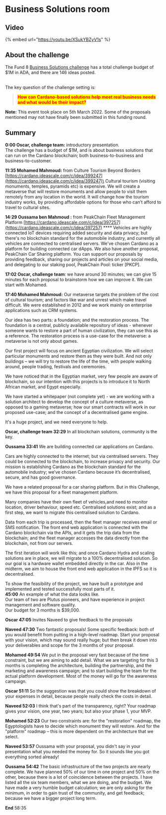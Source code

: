 # Business Solutions room

## Video

{% embed url="https://youtu.be/XSukYBZyV1s" %}

## About the challenge

The Fund 8 [Business Solutions challenge](https://cardano.ideascale.com/c/campaigns/26445/about) has a total challenge budget of $1M in ADA, and there are 146 ideas posted.

\
The key question of the challenge setting is:

> <mark style="color:red;">**How can Cardano-based solutions help meet real business needs and what would be their impact?**</mark>

**Note:** This event took place on 5th March 2022. Some of the proposals mentioned may not have finally been submitted in this funding round.

## Summary

**0:00 Oscar, challenge team:** introductory presentation.\
The challenge has a budget of $1M, and is about business solutions that can run on the Cardano blockchain; both business-to-business and business-to-customer.

**11:35   Mohamed Mahmoud:**  from Culture Tourism Beyond Borders  [https://cardano.ideascale.com/c/idea/399247](https://cardano.ideascale.com/c/idea/399247)\
Cultural tourism (visiting monuments, temples, pyramids etc) is expensive. We will create a metaverse that will restore monuments and allow people to visit them remotely from any location in the world. It will change how the tourism industry works, by providing affordable options for those who can’t afford to travel to cultural sites.

**14:29 Oussama ben Mahmoud :** from PeakChain Fleet Management Platform [https://cardano.ideascale.com/c/idea/397257](https://cardano.ideascale.com/c/idea/397257) ****  Vehicles are highly connected IoT devices requiring added security and data privacy; but there's no blockchain standard for the automobile industry, and currently all vehicles are connected to centralised servers. We've chosen Cardano as a platform for building connected car dApps. We also have another proposal, PeakChain Car Sharing platform. You can support our proposals by providing feedback, sharing our projects and articles on your social media, and delegating to our staking pool, PeakChain Pool: ticker \[PKCP].

**17:02   Oscar, challenge team**: we have around 30 minutes; we can give 15 minutes for each proposal to brainstorm how we can improve it. We can start with Mohamed.

**17:40 Mohamed Mahmoud:**   Our metaverse targets the problem of the cost of cultural tourism; and factors like war and unrest which make travel difficult. We were established in 2012 and we work mainly on enterprise applications such as CRM systems.

Our idea has two parts: a foundation; and the restoration process. The foundation is a central, publicly available repository of ideas - whenever someone wants to restore a part of human civilization, they can use this as a reference. The restoration process is a use-case for the metaverse: a metaverse is not only about games.

Our first project will focus on ancient Egyptian civilization. We will select particular monuments and restore them as they were built. And not only buildings – we will try to restore the life of the time, with people walking around, people trading, festivals and ceremonies.&#x20;

We have noticed that in the Egyptian market, very few people are aware of blockchain, so our intention with this projects is to introduce it to North African market, and Egypt especially.

We have started a whitepaper (not complete yet) - we are working with a solution architect to develop the concept of a culture metaverse, as opposed to a gaming metaverse; how our smart contracts will work in our proposed use-case; and the concept of a decentralised game engine.

It's a huge project, and we need everyone to help.

**Oscar, challenge team 32:29** In all blockchain solutions, community is the key.

**Oussama 33:41** We are building connected car applications on Cardano.&#x20;

Cars are highly connected to the internet; but via centralised servers. They could be connected to the blockchain, to increase privacy and security. Our mission is establishing Cardano as the blockchain standard for the automobile industry; we’ve chosen Cardano because it’s decentralised, secure, and has good governance.

We have a related proposal for a car sharing platform. But in this Challenge, we have this proposal for a fleet management platform.

Many companies have their own fleet of vehicles,and need to monitor location, driver behaviour, speed etc. Centralised solutions exist; and as a first step, we want to migrate this centralised solution to Cardano.&#x20;

Data from each trip is processed, then the fleet manager receives email or SMS notification. The front end web application is connected with the Cardano blockchain via the APIs, and it gets the trip data from the blockchain; and the fleet manager accesses the data directly from the blockchain, not from our servers.

The first iteration will work like this; and once Cardano Hydra and scaling solutions are in place, we will migrate to a 100% decentralised solution. So our goal is a hardware wallet embedded directly in the car. Also in the midterm, we aim to house the front end web application in the IPFS so it is decentralised.

To show the feasibility of the project, we have built a prototype and implemented and tested successfully most parts of it.\
**45:00**  An example of what the data looks like.\
Our team of two are Plutus pioneers, and have experience in project management and software quality. \
Our budget for 3 months is $39,000.

**Oscar  47:05**  Invites Naveed to give feedback to the proposals

**Naveed  47:30** Two fantastic proposals! Some specific feedback: both of you would benefit from putting in a high-level roadmap. Start your proposal with your vision, which may sound really huge; but then break it down into your deliverables and scope for the 3 months of your proposal.

**Mohamed  49:54** We put in the proposal very fast because of the time constraint, but we are aiming to add detail. What we are targeting for this 3 months is completing the architecture, building the partnership, and the marketing and awareness campaign; and to start building the team for the actual platform development. Most of the money will go for the awareness campaign.

**Oscar  51:11** So the suggestion was that you could show the breakdown of your expenses in detail, because people really check the costs in detail.&#x20;

**Naveed 52:03** I think that's part of the transparency, right? Your roadmap gives your vision, one year, two years; but also your phase 1, your MVP.

**Mohamed  52:23** Our two constraints are: for the "restoration" roadmap, the Egyptologists have to decide which monument they will restore. And for the "platform" roadmap – this is more dependent on the architecture that we select.

**Naveed  53:57** Oussama with your proposal, you didn't say in your presentation what you needed the money for. So it sounds like you got everything sorted already!

**Oussama 54:42** The basic infrastructure of the two projects are nearly complete. We have planned 50% of our time in one project and 50% on the other, because there is a lot of coincidence between the projects. I have listed all the six team members, what we are doing, and the budget. We have made a very humble budget calculation; we are only asking for the minimum, in order to gain trust of the community, and get feedback; because we have a bigger project long term.

**End** 58:35
